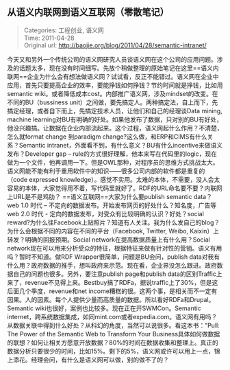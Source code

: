 从语义内联网到语义互联网（零散笔记）
---
    
> Categories: 工程创业, 语义网  
> Time: 2011-04-28  
> Original url: <http://baojie.org/blog/2011/04/28/semantic-intranet/>
    
今天又和另外一个传统公司的语义网研究人员谈语义网在这个公司的应用问题。涉及的话题太多，现在没有时间细写。先放个稍做整理的原始笔记在这里==语义内联网==企业为什么会有想法做语义网？试试看，反正不能错过。语义网在企业中应用，首先只要提高企业的效率，要能挣钱如何挣钱？节约时间就是挣钱，比如用semantic wiki。或者降低成本cost。内部推广语义网，涉及mindset的改变。在不同的BU（bussiness unit）之间做，要先搞定人。两种搞定法，自上而下，先搞定经理，或者自下而上，先搞定技术人员，让他们和自己的经理谈Data mining, machine learning对BU有明确的好处。如果他发布了数据，只对别的BU有好处，他没兴趣搞。让数据在企业内部流起来。这个过程，语义网起什么作用？不清楚，怎么就format change 到paradigm change?这么做，和ERP和CIMS有什么关系？Semantic intranet，外面看不到，有什么意义？BU有什么incentive来做语义发布？Developer gap – rule的方式很好理解，他本来写在代码里的logic，现在做为一个文件，他再调用一下。但是OWL那种，对程序员的思维方式挑战太大。语义网能不能有利于重用软件中的知识——很多公司内部的软件都是重复的（code expressed knowledge）。感觉不实用。太难的本体，不需要，没人会太容易的本体，大家觉得用不着，写代码里就好了。RDF的URL命名要不要？内联网上URL是不是鸡肋？     ==语义互联网==大家为什么要publish semantic data？web 1.0 时代 – 不定向的数据发布。开始发布网页的好处什么？知名度，广告等web 2.0 时代 - 定向的数据发布，对受众有比较明确的认识？好处？social reward?为什么往Facebook上贴照片？知道有人关注。我为什么发自己的blog？为什么会根据不同的内容在不同的平台（Facebook, Twitter, Weibo, Kaixin）上转发？明确的回报预期。Social network在提高数据质量上有什么用？Social network现在可以用来分析受众的特征，根据特征来做有针对性的营销。语义有用吗？暂时不知道。做RDF Wrapper很简单，问题是BU会问，publish data对我有什么用？政府数据的推手，想叫政府来示范。现在看，企业界没怎么跟进。政府数据自己的问题也很多。另外，要注意publish page和publish data的区别Traffic上来了，revenue不见得上来。Bestbuy搞了RDFa，据说traffic上了30%，但是这后面几个季度，revenue和net income糟糕的很。这两个事，是相关而不一定有因果。人的因素。每个人提供少量而高质量的数据。所以看好RDFa和Drupal。Semantic wiki也很好，案例也比较多。现在正在开SWMCon。Semantic internet，跨系统数据集成，如同mint.com或者expedia.com。语义网有用吗？从数据关联中得到什么好处？从科幻的角度，当然可以说很多。看这本书：”Pull: The Power of the Semantic Web to Transform Your Business具体如何做数据的联想？如何让相关方愿意开放数据？80%的时间在数据收集和整理上。真正的数据分析只要很少的时间，比如15%。剩下的5%，语义网或许可以用上一点，锦上添花。经理会问，有什么是语义网可以做，别的做不了的？     
    